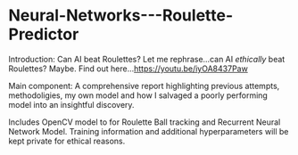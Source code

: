 # Neural-Networks---Roulette-Predictor
Introduction: Can AI beat Roulettes? Let me rephrase...can AI *ethically* beat Roulettes? Maybe. Find out here...https://youtu.be/iyOA8437Paw

Main component: A comprehensive report highlighting previous attempts, methodoligies, my own model and how I salvaged a poorly performing model into an insightful discovery.  

Includes OpenCV model to for Roulette Ball tracking and Recurrent Neural Network Model.
Training information and additional hyperparameters will be kept private for ethical reasons.
